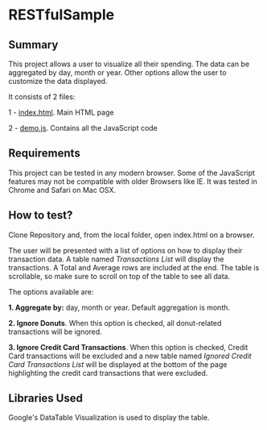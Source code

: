 # RESTfulSample

## Summary

This project allows a user to visualize all their spending. The data can be aggregated by day, month or year. Other options allow the user to customize the data displayed.

It consists of 2 files: 

1 - [index.html](https://github.com/rmdeleon/RESTfulSample/blob/master/index.html). Main HTML page

2 - [demo.js](https://github.com/rmdeleon/RESTfulSample/blob/master/src/demo.js). Contains all the JavaScript code

## Requirements

This project can be tested in any modern browser. 
Some of the JavaScript features may not be compatible with older Browsers like IE.
It was tested in Chrome and Safari on Mac OSX.

## How to test?

Clone Repository and, from the local folder, open index.html on a browser. 

The user will be presented with a list of options on how to display their transaction data.
A table named *Transactions List* will display the transactions. A Total and Average rows are included at the end. The table is scrollable, so make sure to scroll on top of the table to see all data.

The options available are:

**1. Aggregate by:** day, month or year. Default aggregation is month.

**2. Ignore Donuts**. When this option is checked, all donut-related transactions will be ignored. 

**3. Ignore Credit Card Transactions**. When this option is checked, Credit Card transactions will be excluded and a new table named *Ignored Credit Card Transactions List* will be displayed at the bottom of the page highlighting the credit card transactions that were excluded. 

## Libraries Used
Google's DataTable Visualization is used to display the table. 